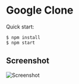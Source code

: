 # Google Clone

Quick start:

```
$ npm install
$ npm start
````

## Screenshot
![Screenshot](/Module%202/4.%20Google%20Clone/screenshot.jpg" "Screenshot")
